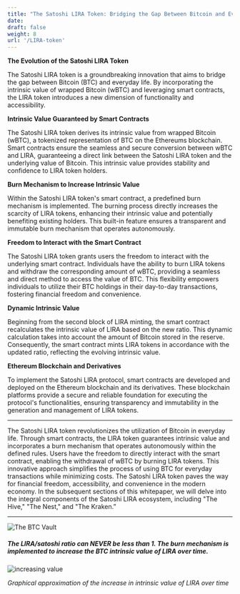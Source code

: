 ```yaml
---
title: "The Satoshi LIRA Token: Bridging the Gap Between Bitcoin and Everyday Life"
date:
draft: false
weight: 8
url: '/LIRA-token'
---
```


**The Evolution of the Satoshi LIRA Token**

The Satoshi LIRA token is a groundbreaking innovation that aims to
bridge the gap between Bitcoin (BTC) and everyday life. By
incorporating the intrinsic value of wrapped Bitcoin (wBTC) and
leveraging smart contracts, the LIRA token introduces a new dimension
of functionality and accessibility.

**Intrinsic Value Guaranteed by Smart Contracts**

The Satoshi LIRA token derives its intrinsic value from wrapped
Bitcoin (wBTC), a tokenized representation of BTC on the Ethereums
blockchain. Smart contracts ensure the seamless and secure conversion
between wBTC and LIRA, guaranteeing a direct link between the Satoshi
LIRA token and the underlying value of Bitcoin. This intrinsic value
provides stability and confidence to LIRA token holders.

**Burn Mechanism to Increase Intrinsic Value**

Within the Satoshi LIRA token's smart contract, a predefined burn
mechanism is implemented. The burning process directly increases the
scarcity of LIRA tokens, enhancing their intrinsic value and
potentially benefiting existing holders. This built-in feature ensures
a transparent and immutable burn mechanism that operates autonomously.

**Freedom to Interact with the Smart Contract**

The Satoshi LIRA token grants users the freedom to interact with the
underlying smart contract. Individuals have the ability to burn LIRA
tokens and withdraw the corresponding amount of wBTC, providing a
seamless and direct method to access the value of BTC. This
flexibility empowers individuals to utilize their BTC holdings in
their day-to-day transactions, fostering financial freedom and
convenience.

**Dynamic Intrinsic Value**

Beginning from the second block of LIRA
minting, the smart contract recalculates the intrinsic value of LIRA
based on the new ratio. This dynamic calculation takes into account
the amount of Bitcoin stored in the reserve. Consequently, the smart
contract mints LIRA tokens in accordance with the updated ratio,
reflecting the evolving intrinsic value.

**Ethereum Blockchain and Derivatives**

To implement the Satoshi LIRA
protocol, smart contracts are developed and deployed on the Ethereum
blockchain and its derivatives. These blockchain platforms provide a
secure and reliable foundation for executing the protocol's
functionalities, ensuring transparency and immutability in the
generation and management of LIRA tokens.

---

The Satoshi LIRA token revolutionizes the utilization of Bitcoin in
everyday life. Through smart contracts, the LIRA token guarantees
intrinsic value and incorporates a burn mechanism that operates
autonomously within the defined rules. Users have the freedom to
directly interact with the smart contract, enabling the withdrawal of
wBTC by burning LIRA tokens. This innovative approach simplifies the
process of using BTC for everyday transactions while minimizing costs.
The Satoshi LIRA token paves the way for financial freedom,
accessibility, and convenience in the modern economy. In the
subsequent sections of this whitepaper, we will delve into the
integral components of the Satoshi LIRA ecosystem, including "The
Hive," "The Nest," and "The Kraken.”

---



![The BTC Vault](/images/thebtcvaultfinale.png)




<h5>The LIRA/satoshi ratio can NEVER be less than 1. The burn mechanism is implemented to increase the BTC intrinsic value of LIRA over time.</h5>


![increasing value](/images/reth_rate.15a0870a.png)

*Graphical approximation of the increase in intrinsic value of LIRA over time*